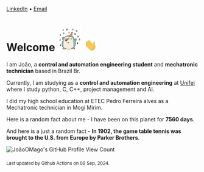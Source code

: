 [LinkedIn](https://www.linkedin.com/in/joão-pedro-gozzoli-b95641301/) &bull;
[Email](joaopedrogozzoli@gmail.com)

# Welcome <img src="happy.gif" height="64px" /> <img src="wave.gif" height="32px" />

I am João, a  **control and automation engineering student** and **mechatronic technician** based in Brazil Br.

Currently, I am studying as a **control and automation engineering** at [Unifei](https://unifei.edu.br) where I study python, C, C++, project management and Ai.

I did my high school education at ETEC Pedro Ferreira alves as a Mechatronic technician in Mogi Mirim.

Here is a random fact about me - I have been on this planet for **7560 days**.

And here is a just a random fact -  **In 1902, the game table tennis was brought to the U.S. from Europe by Parker Brothers**.

![JoãoOMago's GitHub Profile View Count](https://komarev.com/ghpvc/?username=JoaoOMago)

<sub>Last updated by Github Actions on 09 Sep, 2024.</sub>
